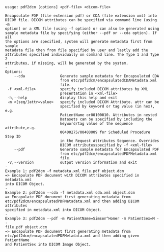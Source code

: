     usage: pdf2dcm [options] <pdf-file> <dicom-file>
    
    Encapsulate PDF (file extension pdf) or CDA (file extension xml) into
    DICOM file. DICOM attributes can be specified via command line (using -m
    option) or a XML file (using -f option) or can also be generated using
    sample metadata file by specifying (either --pdf or --cda option). If all
    the options are specified, system will generate metadata first from sample
    metadata file then from file specified by user and lastly add the
    attributes specified individually on command line. The Type 1 and Type 2
    attributes, if missing, will be generated by the system.
    -
    Options:
        --cda                Generate sample metadata for Encapsulated CDA
                             from etc/pdf2dcm/encapsulatedCDAMetadata.xml
                             file.
     -f <xml-file>           specify included DICOM attributes by XML
                             presentation in <xml-file>
     -h,--help               display this help and exit
     -m <[seq/]attr=value>   specify included DICOM Attribute. attr can be
                             specified by keyword or tag value (in hex), e.g.
                             PatientName or00100010. Attributes in nested
                             Datasets can be specified by including the
                             keyword/tag value of the sequence attribute,e.g.
                             00400275/00400009 for Scheduled Procedure Step ID
                             in the Request Attributes Sequence. Overrides
                             DICOM attributesspecified by -f <xml-file>
        --pdf                Generate sample metadata for Encapsulated PDF
                             from etc/pdf2dcm/encapsulatedPDFMetadata.xml
                             file.
     -V,--version            output version information and exit
    -
    Example 1: pdf2dcm -f metadata.xml file.pdf object.dcm
    => Encapulate PDF document with DICOM attributes specified in metadata.xml
    into DICOM Object.
    -
    Example 2: pdf2dcm --cda -f metadata.xml cda.xml object.dcm
    => Encapulate PDF document first generating metadata from
    etc/pdf2dcm/encapsulatedPDFMetadata.xml and then adding DICOM attributes
    specified in metadata.xml into DICOM Object.
    -
    Example 3: pdf2dcm --pdf -m PatientName=Simson^Homer -m PatientSex=M --
    file.pdf object.dcm
    => Encapulate PDF document first generating metadata from
    etc/pdf2dcm/encapsulatedPDFMetadata.xml and then adding given PatientName
    and PatientSex into DICOM Image Object.